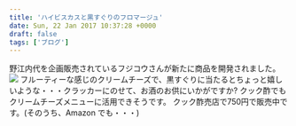 ```yaml
---
title: 'ハイビスカスと黒すぐりのフロマージュ'
date: Sun, 22 Jan 2017 10:37:28 +0000
draft: false
tags: ['ブログ']
---
```


野江内代を企画販売されているフジコウさんが新たに商品を開発されました。 [![](/images/2017/01/DSC_0813-e1485080998567-576x1024.jpg)](/images/2017/01/DSC_0813-e1485080998567.jpg) フルーティーな感じのクリームチーズで、黒すぐりに当たるとちょっと嬉しいような・・・クラッカーにのせて、お酒のお供にいかがですか? クック酢でもクリームチーズメニューに活用できそうです。 クック酢売店で750円で販売中です。(そのうち、Amazon でも・・・)